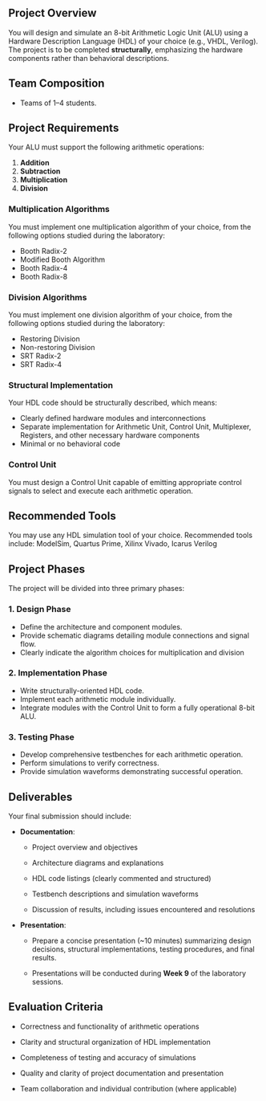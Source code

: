 ## Project Overview

You will design and simulate an 8-bit Arithmetic Logic Unit (ALU) using a Hardware Description Language (HDL) of your choice (e.g., VHDL, Verilog). The project is to be completed **structurally**, emphasizing the hardware components rather than behavioral descriptions.

## Team Composition

- Teams of 1–4 students.

## Project Requirements

Your ALU must support the following arithmetic operations:

1. **Addition**
2. **Subtraction**
3. **Multiplication**
4. **Division**
### Multiplication Algorithms

You must implement one multiplication algorithm of your choice, from the following options studied during the laboratory:

- Booth Radix-2
- Modified Booth Algorithm
- Booth Radix-4
- Booth Radix-8
### Division Algorithms

You must implement one division algorithm of your choice, from the following options studied during the laboratory:

- Restoring Division
- Non-restoring Division
- SRT Radix-2
- SRT Radix-4
### Structural Implementation

Your HDL code should be structurally described, which means:

- Clearly defined hardware modules and interconnections
- Separate implementation for Arithmetic Unit, Control Unit, Multiplexer, Registers, and other necessary hardware components
- Minimal or no behavioral code
### Control Unit

You must design a Control Unit capable of emitting appropriate control signals to select and execute each arithmetic operation.

## Recommended Tools

You may use any HDL simulation tool of your choice. Recommended tools include: ModelSim, Quartus Prime, Xilinx Vivado, Icarus Verilog

## Project Phases

The project will be divided into three primary phases:

### 1. Design Phase

- Define the architecture and component modules.
- Provide schematic diagrams detailing module connections and signal flow.
- Clearly indicate the algorithm choices for multiplication and division
### 2. Implementation Phase

- Write structurally-oriented HDL code.
- Implement each arithmetic module individually.
- Integrate modules with the Control Unit to form a fully operational 8-bit ALU.
### 3. Testing Phase

- Develop comprehensive testbenches for each arithmetic operation.
- Perform simulations to verify correctness.
- Provide simulation waveforms demonstrating successful operation.
## Deliverables

Your final submission should include:

- **Documentation**:
    
    - Project overview and objectives
        
    - Architecture diagrams and explanations
        
    - HDL code listings (clearly commented and structured)
        
    - Testbench descriptions and simulation waveforms
        
    - Discussion of results, including issues encountered and resolutions
        
- **Presentation**:
    
    - Prepare a concise presentation (~10 minutes) summarizing design decisions, structural implementations, testing procedures, and final results.
        
    - Presentations will be conducted during **Week 9** of the laboratory sessions.
        

## Evaluation Criteria

- Correctness and functionality of arithmetic operations
    
- Clarity and structural organization of HDL implementation
    
- Completeness of testing and accuracy of simulations
    
- Quality and clarity of project documentation and presentation
    
- Team collaboration and individual contribution (where applicable)